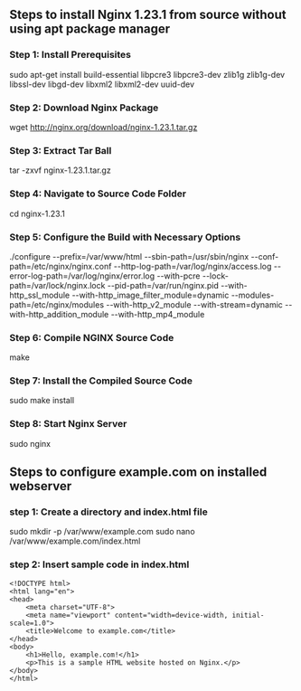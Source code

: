 ## Steps to install Nginx 1.23.1 from source without using apt package manager

### Step 1: Install Prerequisites
sudo apt-get install build-essential libpcre3 libpcre3-dev zlib1g zlib1g-dev libssl-dev libgd-dev libxml2 libxml2-dev uuid-dev

### Step 2: Download Nginx Package
wget http://nginx.org/download/nginx-1.23.1.tar.gz

### Step 3: Extract Tar Ball
tar -zxvf nginx-1.23.1.tar.gz

### Step 4: Navigate to Source Code Folder
cd nginx-1.23.1

### Step 5: Configure the Build with Necessary Options
./configure --prefix=/var/www/html --sbin-path=/usr/sbin/nginx --conf-path=/etc/nginx/nginx.conf --http-log-path=/var/log/nginx/access.log --error-log-path=/var/log/nginx/error.log --with-pcre  --lock-path=/var/lock/nginx.lock --pid-path=/var/run/nginx.pid --with-http_ssl_module --with-http_image_filter_module=dynamic --modules-path=/etc/nginx/modules --with-http_v2_module --with-stream=dynamic --with-http_addition_module --with-http_mp4_module

### Step 6: Compile NGINX Source Code
make

### Step 7: Install the Compiled Source Code
sudo make install

### Step 8: Start Nginx Server
sudo nginx

## Steps to configure example.com on installed webserver 

### step 1: Create a directory and index.html file

sudo mkdir -p /var/www/example.com
sudo nano /var/www/example.com/index.html

### step 2: Insert sample code in index.html 
```
<!DOCTYPE html>
<html lang="en">
<head>
    <meta charset="UTF-8">
    <meta name="viewport" content="width=device-width, initial-scale=1.0">
    <title>Welcome to example.com</title>
</head>
<body>
    <h1>Hello, example.com!</h1>
    <p>This is a sample HTML website hosted on Nginx.</p>
</body>
</html>
```
